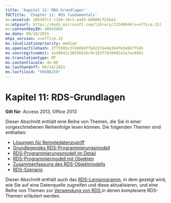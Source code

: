```yaml
---
title: 'Kapitel 11: RDS-Grundlagen'
TOCTitle: 'Chapter 11: RDS fundamentals'
ms:assetid: 28b507c2-c184-18c1-aa45-b6900cf226a3
ms:mtpsurl: https://msdn.microsoft.com/library/JJ249044(v=office.15)
ms:contentKeyID: 48543865
ms.date: 09/18/2015
mtps_version: v=office.15
ms.localizationpriority: medium
ms.openlocfilehash: 2f75505c37eb094ffbd22764da364fb3e687f545
ms.sourcegitcommit: a1d9041c20256616c9c183f7d1049142a7ac6991
ms.translationtype: MT
ms.contentlocale: de-DE
ms.lasthandoff: 09/24/2021
ms.locfileid: "59586159"
---
```

# <a name="chapter-11-rds-fundamentals"></a>Kapitel 11: RDS-Grundlagen

**Gilt für**: Access 2013, Office 2013

Dieser Abschnitt enthält eine Reihe von Themen, die Sie in einer vorgeschriebenen Reihenfolge lesen können. Die folgenden Themen sind enthalten:

- [Lösungen für Remotedatenzugriff](solutions-for-remote-data-access.md)
- [Grundlegendes RDS-Programmierungsmodell](basic-rds-programming-model.md)
- [RDS-Programmierungsmodell im Detail](rds-programming-model-in-detail.md)
- [RDS-Programmiermodell mit Objekten](rds-programming-model-with-objects.md)
- [Zusammenfassung des RDS-Objektmodells](rds-object-model-summary.md)
- [RDS-Szenario](rds-scenario.md)

Dieser Abschnitt enthält auch das [RDS-Lernprogramm,](chapter-12-rds-tutorial.md) in dem gezeigt wird, wie Sie auf eine Datenquelle zugreifen und diese aktualisieren, und eine Reihe von Themen zur [Verwendung von RDS,](chapter-13-rds-usage-and-security.md)in denen komplexere RDS-Themen erläutert werden.

